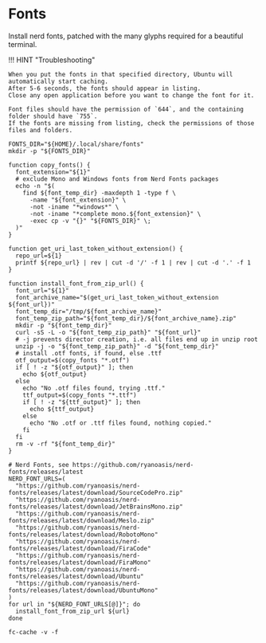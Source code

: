 # Fonts

Install nerd fonts, patched with the many glyphs required for a beautiful terminal.

!!! HINT "Troubleshooting"

    When you put the fonts in that specified directory, Ubuntu will automatically start caching.
    After 5-6 seconds, the fonts should appear in listing.
    Close any open application before you want to change the font for it.
    
    Font files should have the permission of `644`, and the containing folder should have `755`.
    If the fonts are missing from listing, check the permissions of those files and folders.

```shell
FONTS_DIR="${HOME}/.local/share/fonts"
mkdir -p "${FONTS_DIR}"

function copy_fonts() {
  font_extension="${1}"
  # exclude Mono and Windows fonts from Nerd Fonts packages
  echo -n "$(
    find ${font_temp_dir} -maxdepth 1 -type f \
      -name "${font_extension}" \
      -not -iname "*windows*" \
      -not -iname "*complete mono.${font_extension}" \
      -exec cp -v "{}" "${FONTS_DIR}" \;
  )"
}

function get_uri_last_token_without_extension() {
  repo_url=${1}
  printf ${repo_url} | rev | cut -d '/' -f 1 | rev | cut -d '.' -f 1
}

function install_font_from_zip_url() {
  font_url="${1}"
  font_archive_name="$(get_uri_last_token_without_extension ${font_url})"
  font_temp_dir="/tmp/${font_archive_name}"
  font_temp_zip_path="${font_temp_dir}/${font_archive_name}.zip"
  mkdir -p "${font_temp_dir}"
  curl -sS -L -o "${font_temp_zip_path}" "${font_url}"
  # -j prevents director creation, i.e. all files end up in unzip root
  unzip -j -o "${font_temp_zip_path}" -d "${font_temp_dir}"
  # install .otf fonts, if found, else .ttf
  otf_output=$(copy_fonts "*.otf")
  if [ ! -z "${otf_output}" ]; then
    echo ${otf_output}
  else
    echo "No .otf files found, trying .ttf."
    ttf_output=$(copy_fonts "*.ttf")
    if [ ! -z "${ttf_output}" ]; then
      echo ${ttf_output}
    else
      echo "No .otf or .ttf files found, nothing copied."
    fi
  fi
  rm -v -rf "${font_temp_dir}"
}

# Nerd Fonts, see https://github.com/ryanoasis/nerd-fonts/releases/latest
NERD_FONT_URLS=(
  "https://github.com/ryanoasis/nerd-fonts/releases/latest/download/SourceCodePro.zip"
  "https://github.com/ryanoasis/nerd-fonts/releases/latest/download/JetBrainsMono.zip"
  "https://github.com/ryanoasis/nerd-fonts/releases/latest/download/Meslo.zip"
  "https://github.com/ryanoasis/nerd-fonts/releases/latest/download/RobotoMono"
  "https://github.com/ryanoasis/nerd-fonts/releases/latest/download/FiraCode"
  "https://github.com/ryanoasis/nerd-fonts/releases/latest/download/FiraMono"
  "https://github.com/ryanoasis/nerd-fonts/releases/latest/download/Ubuntu"
  "https://github.com/ryanoasis/nerd-fonts/releases/latest/download/UbuntuMono"
)
for url in "${NERD_FONT_URLS[@]}"; do
  install_font_from_zip_url ${url}
done

fc-cache -v -f
```
